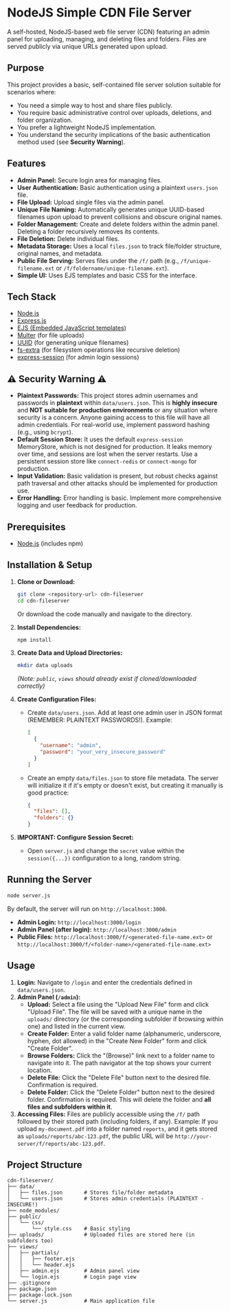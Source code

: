 # NodeJS Simple CDN File Server

A self-hosted, NodeJS-based web file server (CDN) featuring an admin panel for uploading, managing, and deleting files and folders. Files are served publicly via unique URLs generated upon upload.

## Purpose

This project provides a basic, self-contained file server solution suitable for scenarios where:

*   You need a simple way to host and share files publicly.
*   You require basic administrative control over uploads, deletions, and folder organization.
*   You prefer a lightweight NodeJS implementation.
*   You understand the security implications of the basic authentication method used (see **Security Warning**).

## Features

*   **Admin Panel:** Secure login area for managing files.
*   **User Authentication:** Basic authentication using a plaintext `users.json` file.
*   **File Upload:** Upload single files via the admin panel.
*   **Unique File Naming:** Automatically generates unique UUID-based filenames upon upload to prevent collisions and obscure original names.
*   **Folder Management:** Create and delete folders within the admin panel. Deleting a folder recursively removes its contents.
*   **File Deletion:** Delete individual files.
*   **Metadata Storage:** Uses a local `files.json` to track file/folder structure, original names, and metadata.
*   **Public File Serving:** Serves files under the `/f/` path (e.g., `/f/unique-filename.ext` or `/f/foldername/unique-filename.ext`).
*   **Simple UI:** Uses EJS templates and basic CSS for the interface.

## Tech Stack

*   [Node.js](https://nodejs.org/)
*   [Express.js](https://expressjs.com/)
*   [EJS (Embedded JavaScript templates)](https://ejs.co/)
*   [Multer](https://github.com/expressjs/multer) (for file uploads)
*   [UUID](https://github.com/uuidjs/uuid) (for generating unique filenames)
*   [fs-extra](https://github.com/jprichardson/node-fs-extra) (for filesystem operations like recursive deletion)
*   [express-session](https://github.com/expressjs/session) (for admin login sessions)

## ⚠️ Security Warning ⚠️

*   **Plaintext Passwords:** This project stores admin usernames and passwords in **plaintext** within `data/users.json`. This is **highly insecure** and **NOT suitable for production environments** or any situation where security is a concern. Anyone gaining access to this file will have all admin credentials. For real-world use, implement password hashing (e.g., using `bcrypt`).
*   **Default Session Store:** It uses the default `express-session` MemoryStore, which is not designed for production. It leaks memory over time, and sessions are lost when the server restarts. Use a persistent session store like `connect-redis` or `connect-mongo` for production.
*   **Input Validation:** Basic validation is present, but robust checks against path traversal and other attacks should be implemented for production use.
*   **Error Handling:** Error handling is basic. Implement more comprehensive logging and user feedback for production.

## Prerequisites

*   [Node.js](https://nodejs.org/) (includes npm)

## Installation & Setup

1.  **Clone or Download:**
    ```bash
    git clone <repository-url> cdn-fileserver
    cd cdn-fileserver
    ```
    Or download the code manually and navigate to the directory.

2.  **Install Dependencies:**
    ```bash
    npm install
    ```

3.  **Create Data and Upload Directories:**
    ```bash
    mkdir data uploads
    ```
    *(Note: `public`, `views` should already exist if cloned/downloaded correctly)*

4.  **Create Configuration Files:**
    *   Create `data/users.json`. Add at least one admin user in JSON format (REMEMBER: PLAINTEXT PASSWORDS!). Example:
        ```json
        [
          {
            "username": "admin",
            "password": "your_very_insecure_password"
          }
        ]
        ```
    *   Create an empty `data/files.json` to store file metadata. The server will initialize it if it's empty or doesn't exist, but creating it manually is good practice:
        ```json
        {
          "files": [],
          "folders": {}
        }
        ```

5.  **IMPORTANT: Configure Session Secret:**
    *   Open `server.js` and change the `secret` value within the `session({...})` configuration to a long, random string.

## Running the Server

```bash
node server.js
```

By default, the server will run on `http://localhost:3000`.

*   **Admin Login:** `http://localhost:3000/login`
*   **Admin Panel (after login):** `http://localhost:3000/admin`
*   **Public Files:** `http://localhost:3000/f/<generated-file-name.ext>` or `http://localhost:3000/f/<folder-name>/<generated-file-name.ext>`

## Usage

1.  **Login:** Navigate to `/login` and enter the credentials defined in `data/users.json`.
2.  **Admin Panel (`/admin`):**
    *   **Upload:** Select a file using the "Upload New File" form and click "Upload File". The file will be saved with a unique name in the `uploads/` directory (or the corresponding subfolder if browsing within one) and listed in the current view.
    *   **Create Folder:** Enter a valid folder name (alphanumeric, underscore, hyphen, dot allowed) in the "Create New Folder" form and click "Create Folder".
    *   **Browse Folders:** Click the "(Browse)" link next to a folder name to navigate into it. The path navigator at the top shows your current location.
    *   **Delete File:** Click the "Delete File" button next to the desired file. Confirmation is required.
    *   **Delete Folder:** Click the "Delete Folder" button next to the desired folder. Confirmation is required. This will delete the folder and **all files and subfolders within it**.
3.  **Accessing Files:** Files are publicly accessible using the `/f/` path followed by their stored path (including folders, if any). Example: If you upload `my-document.pdf` into a folder named `reports`, and it gets stored as `uploads/reports/abc-123.pdf`, the public URL will be `http://your-server/f/reports/abc-123.pdf`.

## Project Structure

```
cdn-fileserver/
├── data/
│   ├── files.json       # Stores file/folder metadata
│   └── users.json       # Stores admin credentials (PLAINTEXT - INSECURE!)
├── node_modules/
├── public/
│   └── css/
│       └── style.css    # Basic styling
├── uploads/             # Uploaded files are stored here (in subfolders too)
├── views/
│   ├── partials/
│   │   ├── footer.ejs
│   │   └── header.ejs
│   ├── admin.ejs        # Admin panel view
│   └── login.ejs        # Login page view
├── .gitignore
├── package.json
├── package-lock.json
└── server.js            # Main application file
```
